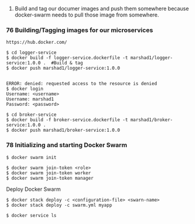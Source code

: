 
1. Build and tag our documer images and push them somewhere because docker-swarm needs to pull those image from somewhere.

### 76 Building/Tagging images for our microservices

`https://hub.docker.com/`


```
$ cd logger-service
$ docker build -f logger-service.dockerfile -t marshad1/logger-service:1.0.0 .  #Build & tag
$ docker push marshad1/logger-service:1.0.0


ERROR: denied: requested access to the resource is denied
$ docker login
Username: <username>
Username: marshad1
Password: <password>

$ cd broker-service
$ docker build -f broker-service.dockerfile -t marshad1/broker-service:1.0.0 .
$ docker push marshad1/broker-service:1.0.0
```

### 78 Initializing and starting Docker Swarm

```
$ docker swarm init
```

```
$ docker swarm join-token <role>
$ docker swarm join-token worker
$ docker swarm join-token manager
```

Deploy Docker Swarm 

```
$ docker stack deploy -c <configuration-file> <swarn-name>
$ docker stack deploy -c swarm.yml myapp

$ docker service ls
```
